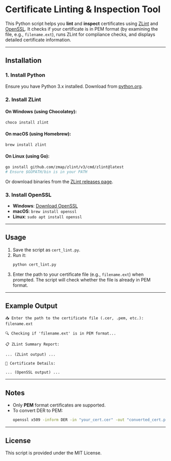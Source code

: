# Certificate Linting & Inspection Tool

This Python script helps you **lint** and **inspect** certificates using [ZLint](https://github.com/zmap/zlint) and [OpenSSL](https://www.openssl.org/). It checks if your certificate is in PEM format (by examining the file, e.g., `filename.ext`), runs ZLint for compliance checks, and displays detailed certificate information.

---


## Installation

### 1. Install Python

Ensure you have Python 3.x installed. Download from [python.org](https://www.python.org/downloads/).

### 2. Install ZLint

#### On Windows (using Chocolatey):
```sh
choco install zlint
```

#### On macOS (using Homebrew):
```sh
brew install zlint
```

#### On Linux (using Go):
```sh
go install github.com/zmap/zlint/v3/cmd/zlint@latest
# Ensure $GOPATH/bin is in your PATH
```

Or download binaries from the [ZLint releases page](https://github.com/zmap/zlint/releases).

### 3. Install OpenSSL

- **Windows**: [Download OpenSSL](https://slproweb.com/products/Win32OpenSSL.html)
- **macOS**: `brew install openssl`
- **Linux**: `sudo apt install openssl`

---

## Usage

1. Save the script as `cert_lint.py`.
2. Run it:
    ```sh
    python cert_lint.py
    ```
3. Enter the path to your certificate file (e.g., `filename.ext`) when prompted. The script will check whether the file is already in PEM format.

---

## Example Output

```
📥 Enter the path to the certificate file (.cer, .pem, etc.): filename.ext

🔍 Checking if 'filename.ext' is in PEM format...

📋 ZLint Summary Report:

... (ZLint output) ...

📄 Certificate Details:

... (OpenSSL output) ...
```

---

## Notes

- Only **PEM** format certificates are supported.
- To convert DER to PEM:
    ```sh
    openssl x509 -inform DER -in "your_cert.cer" -out "converted_cert.pem" -outform PEM
    ```

---

## License

This script is provided under the MIT License.
